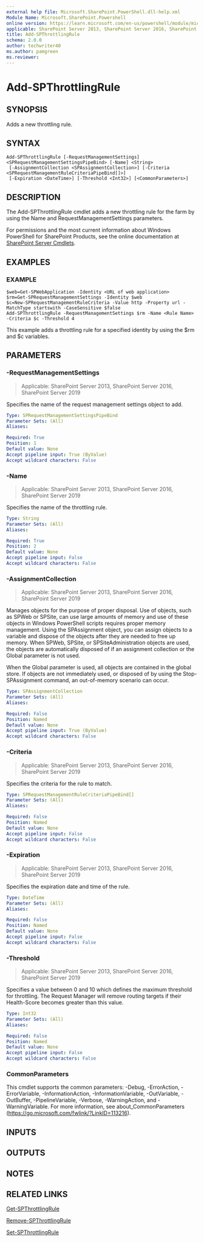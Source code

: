 ```yaml
---
external help file: Microsoft.SharePoint.PowerShell.dll-help.xml
Module Name: Microsoft.SharePoint.Powershell
online version: https://learn.microsoft.com/en-us/powershell/module/microsoft.sharepoint.powershell/add-spthrottlingrule
applicable: SharePoint Server 2013, SharePoint Server 2016, SharePoint Server 2019
title: Add-SPThrottlingRule
schema: 2.0.0
author: techwriter40
ms.author: pamgreen
ms.reviewer:
---
```


# Add-SPThrottlingRule

## SYNOPSIS

Adds a new throttling rule.


## SYNTAX

```
Add-SPThrottlingRule [-RequestManagementSettings] <SPRequestManagementSettingsPipeBind> [-Name] <String>
 [-AssignmentCollection <SPAssignmentCollection>] [-Criteria <SPRequestManagementRuleCriteriaPipeBind[]>]
 [-Expiration <DateTime>] [-Threshold <Int32>] [<CommonParameters>]
```

## DESCRIPTION
The Add-SPThrottlingRule cmdlet adds a new throttling rule for the farm by using the Name and RequestManagementSettings parameters.

For permissions and the most current information about Windows PowerShell for SharePoint Products, see the online documentation at [SharePoint Server Cmdlets](https://learn.microsoft.com/powershell/sharepoint/sharepoint-server/sharepoint-server-cmdlets).

## EXAMPLES

### EXAMPLE
```
$web=Get-SPWebApplication -Identity <URL of web application>
$rm=Get-SPRequestManagementSettings -Identity $web
$c=New-SPRequestManagementRuleCriteria -Value http -Property url -MatchType startswith -CaseSensitive $false
Add-SPThrottlingRule -RequestManagementSettings $rm -Name <Rule Name> -Criteria $c -Threshold 4
```

This example adds a throttling rule for a specified identity by using the $rm and $c variables.

## PARAMETERS

### -RequestManagementSettings

> Applicable: SharePoint Server 2013, SharePoint Server 2016, SharePoint Server 2019

Specifies the name of the request management settings object to add.

```yaml
Type: SPRequestManagementSettingsPipeBind
Parameter Sets: (All)
Aliases:

Required: True
Position: 1
Default value: None
Accept pipeline input: True (ByValue)
Accept wildcard characters: False
```

### -Name

> Applicable: SharePoint Server 2013, SharePoint Server 2016, SharePoint Server 2019

Specifies the name of the throttling rule.

```yaml
Type: String
Parameter Sets: (All)
Aliases:

Required: True
Position: 2
Default value: None
Accept pipeline input: False
Accept wildcard characters: False
```

### -AssignmentCollection

> Applicable: SharePoint Server 2013, SharePoint Server 2016, SharePoint Server 2019

Manages objects for the purpose of proper disposal.
Use of objects, such as SPWeb or SPSite, can use large amounts of memory and use of these objects in Windows PowerShell scripts requires proper memory management.
Using the SPAssignment object, you can assign objects to a variable and dispose of the objects after they are needed to free up memory.
When SPWeb, SPSite, or SPSiteAdministration objects are used, the objects are automatically disposed of if an assignment collection or the Global parameter is not used.

When the Global parameter is used, all objects are contained in the global store.
If objects are not immediately used, or disposed of by using the Stop-SPAssignment command, an out-of-memory scenario can occur.

```yaml
Type: SPAssignmentCollection
Parameter Sets: (All)
Aliases:

Required: False
Position: Named
Default value: None
Accept pipeline input: True (ByValue)
Accept wildcard characters: False
```

### -Criteria

> Applicable: SharePoint Server 2013, SharePoint Server 2016, SharePoint Server 2019

Specifies the criteria for the rule to match.

```yaml
Type: SPRequestManagementRuleCriteriaPipeBind[]
Parameter Sets: (All)
Aliases:

Required: False
Position: Named
Default value: None
Accept pipeline input: False
Accept wildcard characters: False
```

### -Expiration

> Applicable: SharePoint Server 2013, SharePoint Server 2016, SharePoint Server 2019

Specifies the expiration date and time of the rule.

```yaml
Type: DateTime
Parameter Sets: (All)
Aliases:

Required: False
Position: Named
Default value: None
Accept pipeline input: False
Accept wildcard characters: False
```

### -Threshold

> Applicable: SharePoint Server 2013, SharePoint Server 2016, SharePoint Server 2019

Specifies a value between 0 and 10 which defines the maximum threshold for throttling.
The Request Manager will remove routing targets if their Health-Score becomes greater than this value.

```yaml
Type: Int32
Parameter Sets: (All)
Aliases:

Required: False
Position: Named
Default value: None
Accept pipeline input: False
Accept wildcard characters: False
```

### CommonParameters
This cmdlet supports the common parameters: -Debug, -ErrorAction, -ErrorVariable, -InformationAction, -InformationVariable, -OutVariable, -OutBuffer, -PipelineVariable, -Verbose, -WarningAction, and -WarningVariable. For more information, see about_CommonParameters (https://go.microsoft.com/fwlink/?LinkID=113216).

## INPUTS

## OUTPUTS

## NOTES

## RELATED LINKS

[Get-SPThrottlingRule](Get-SPThrottlingRule.md)

[Remove-SPThrottlingRule](Remove-SPThrottlingRule.md)

[Set-SPThrottlingRule](Set-SPThrottlingRule.md)
